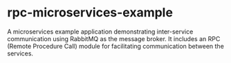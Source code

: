 # rpc-microservices-example
 A microservices example application demonstrating inter-service communication using RabbitMQ as the message broker.  It includes an RPC (Remote Procedure Call) module for facilitating communication between the services.
